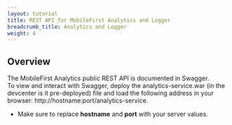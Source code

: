 ```yaml
---
layout: tutorial
title: REST API for MobileFirst Analytics and Logger
breadcrumb_title: Analytics and Logger
weight: 4
---
```

<!-- NLS_CHARSET=UTF-8 -->
## Overview
The MobileFirst Analytics public REST API is documented in Swagger.  
To view and interact with Swagger, deploy the analytics-service.war (in the devcenter is it pre-deployed) file and load the following address in your browser: http://hostname:port/analytics-service.

* Make sure to replace **hostname** and **port** with your server values.

